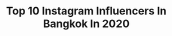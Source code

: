 ---
title: Top 10 Instagram Influencers In Bangkok In 2020
description: >-
  Find top Instagram influencers in Bangkok in 2020. Most popular hashtags: #bangkok #stayhome #dreamon #wasian.
platform: Instagram
profiles:
  - username: "phka_studio"
    fullname: >-
      PHKA
    location: "Thailand"
    followers: 36009
    engagement: 99
    commentsToLikes: 0.005605
    avatar: "https://scontent-lht6-1.cdninstagram.com/v/t51.2885-19/11375333_1621538954793256_702906017_a.jpg?_nc_ht=scontent-lht6-1.cdninstagram.com&_nc_ohc=N-L5wTEetmsAX-aT1Ep&oh=e545d8a38c71cf17da4db54177b3a8cc&oe=5EB4330B"
    verified: false
    hashtags: "#vickteerutss20, #floweroftheday, #kaetothenoon, #weddingreception"
  - username: "sajadsattarii"
    fullname: >-
      Sajad "The Superman" Sattari
    location: "Thailand"
    followers: 19109
    engagement: 1081
    commentsToLikes: 0.032836
    avatar: "https://scontent-lht6-1.cdninstagram.com/v/t51.2885-19/s320x320/72957586_716518385520465_7429868666994294784_n.jpg?_nc_ht=scontent-lht6-1.cdninstagram.com&_nc_ohc=p6sdCbqh1hYAX9iHoVS&oh=3152e77fc3b921c2ae88265b3455baf7&oe=5EB82CC2"
    verified: false
    hashtags: "#alwaysbehappy, #mancity, #tbt, #bangkok"
  - username: "lifeofduma"
    fullname: >-
      MATHIAS DUMA🥀
    location: "Thailand"
    followers: 38217
    engagement: 768
    commentsToLikes: 0.023736
    avatar: "https://scontent-ssn1-1.cdninstagram.com/v/t51.2885-19/s320x320/89268752_669404906934516_4511854090656940032_n.jpg?_nc_ht=scontent-ssn1-1.cdninstagram.com&_nc_ohc=31E7zVpqqsMAX-f_6E5&oh=7ab44ed16053278d058d25760241dc7e&oe=5EA48A27"
    verified: false
    hashtags: ""
  - username: "genevemiller"
    fullname: >-
      geneve
    location: "Thailand"
    followers: 8543
    engagement: 1312
    commentsToLikes: 0.023224
    avatar: "https://scontent-ams4-1.cdninstagram.com/v/t51.2885-19/s320x320/59965045_673909489716557_3722559803118059520_n.jpg?_nc_ht=scontent-ams4-1.cdninstagram.com&_nc_ohc=uJNgxpiLZOgAX-EFvKQ&oh=8fea7cdf3f9b52958aba1e2eb3bef797&oe=5EBA3F84"
    verified: false
    hashtags: "#singing, #bruises, #transition, #xyzbca"
  - username: "anitabye"
    fullname: >-
      Anita Bye/อันนิต้า บี Thailand
    location: "Thailand"
    followers: 39910
    engagement: 192
    commentsToLikes: 0.061417
    avatar: "https://scontent-ssn1-1.cdninstagram.com/v/t51.2885-19/s320x320/68990984_444336132830802_2421857222704234496_n.jpg?_nc_ht=scontent-ssn1-1.cdninstagram.com&_nc_ohc=Y-WtQUhl0HkAX-neIqT&oh=459e0c853129490d8d259efec293cd5c&oe=5EAE4547"
    verified: false
    hashtags: "#homeworkout, #covid19, #funk, #cryo"
  - username: "yamy2p"
    fullname: >-
      Yam Poramate
    location: "Thailand"
    followers: 6754
    engagement: 1458
    commentsToLikes: 0.014987
    avatar: "https://scontent-ams4-1.cdninstagram.com/v/t51.2885-19/s320x320/71834375_976259729388592_6329801390709276672_n.jpg?_nc_ht=scontent-ams4-1.cdninstagram.com&_nc_ohc=dLS_9qqz99AAX_QdRuJ&oh=1a1988d186e3aee71ce0d7c81c6220d4&oe=5EB98EA2"
    verified: false
    hashtags: "#aumloveshop, #blued, #seksakol1982, #sportswear"
  - username: "journeytojunipero"
    fullname: >-
      Journey to Junipero
    location: "Thailand"
    followers: 12588
    engagement: 415
    commentsToLikes: 0.132454
    avatar: "https://scontent-bos3-1.cdninstagram.com/v/t51.2885-19/s320x320/72901420_3094989807196935_3708643417589284864_n.jpg?_nc_ht=scontent-bos3-1.cdninstagram.com&_nc_ohc=lE1A1ZO1piEAX-5yfZ-&oh=f1e223021909608c20bfcd7d71af5a8f&oe=5EB3BD2C"
    verified: false
    hashtags: "#moodlighting, #siraogarden, #bangkokthailand, #bangkoklife"
  - username: "kanokkarn_tan"
    fullname: >-
      Kanokkarn Tempithak
    location: "Thailand"
    followers: 41430
    engagement: 451
    commentsToLikes: 0.021628
    avatar: "https://scontent-amt2-1.cdninstagram.com/v/t51.2885-19/s320x320/39609761_1909178172459172_5818397190938165248_n.jpg?_nc_ht=scontent-amt2-1.cdninstagram.com&_nc_ohc=SBwk_ldDMNMAX-YeQPl&oh=4668a52e52f7e1857b186629723692ec&oe=5EB98865"
    verified: false
    hashtags: "#goodvibes, #xliftingmask, #agefreeskincare, #botanical"
  - username: "janny.thitipan"
    fullname: >-
      𝓟𝓻𝓲𝓷𝓬𝓮𝓼𝓼 𝓙𝓪𝓷𝓷𝔂 🦋
    location: "Thailand"
    followers: 16722
    engagement: 376
    commentsToLikes: 0.041983
    avatar: "https://scontent-lga3-1.cdninstagram.com/v/t51.2885-19/s320x320/82016495_2602684536655680_6553739336255275008_n.jpg?_nc_ht=scontent-lga3-1.cdninstagram.com&_nc_ohc=-YGz9DEpL04AX_Jn5f_&oh=3f8c110826ed3b51a79a4abaafd72a52&oe=5EAE2982"
    verified: false
    hashtags: "#nicetime, #kolourinthepark2020, #sunrisebeachkohlipe, #princessjanny"
  - username: "wander.ness"
    fullname: >-
      𝐖𝐀𝐍𝐃𝐄𝐑 𝕏 𝐍𝐄𝐒𝐒𝐀 𝐊𝐎𝐋𝐄
    location: "Thailand"
    followers: 6614
    engagement: 849
    commentsToLikes: 0.037019
    avatar: "https://scontent-amt2-1.cdninstagram.com/v/t51.2885-19/s320x320/58410996_448795702534897_7476237937080795136_n.jpg?_nc_ht=scontent-amt2-1.cdninstagram.com&_nc_ohc=VyNI-WMah_QAX-j2rLV&oh=d90541de2dea3d1adccd73e050618fa1&oe=5E8A7FAE"
    verified: false
    hashtags: ""
---
